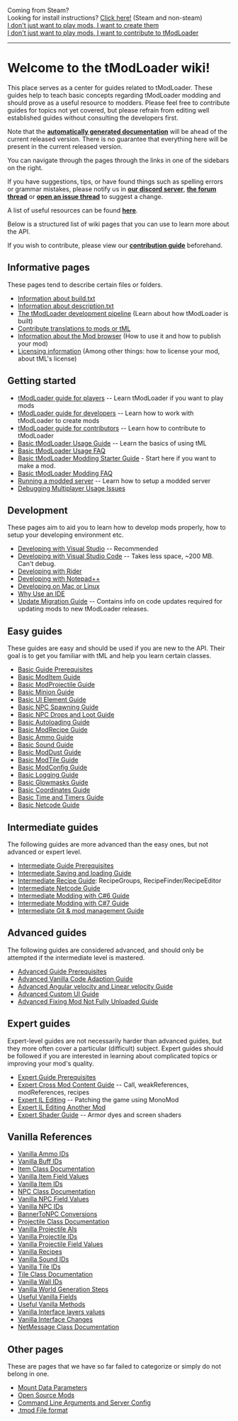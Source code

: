 Coming from Steam? <br>
Looking for install instructions? [Click here!](tModLoader-guide-for-players) (Steam and non-steam) <br>
[I don't just want to play mods, I want to create them](tModLoader-guide-for-developers) <br>
[I don't just want to play mods, I want to contribute to tModLoader](tModLoader-guide-for-contributors)
___
# Welcome to the tModLoader wiki!  
This place serves as a center for guides related to tModLoader. These guides help to teach basic concepts regarding tModLoader modding and should prove as a useful resource to modders. Please feel free to contribute guides for topics not yet covered, but please refrain from editing well established guides without consulting the developers first.

Note that the **[automatically generated documentation](http://tmodloader.github.io/tModLoader/html/annotated.html)** will be ahead of the current released version. There is no guarantee that everything here will be present in the current released version.

You can navigate through the pages through the links in one of the sidebars on the right.

If you have suggestions, tips, or have found things such as spelling errors or grammar mistakes, please notify us in **[our discord server](https://tmodloader.net/discord)**, **[the forum thread](https://forums.terraria.org/index.php?threads/1-3-tmodloader-a-modding-api.23726/)** or **[open an issue thread](https://github.com/tModLoader/tModLoader/issues/new)** to suggest a change.

A list of useful resources can be found **[here](Useful-Resources)**.

Below is a structured list of wiki pages that you can use to learn more about the API.

If you wish to contribute, please view our **[contribution guide](https://github.com/tModLoader/tModLoader/blob/master/.github/CONTRIBUTING.md)** beforehand.

## Informative pages
These pages tend to describe certain files or folders.
- [Information about build.txt](build.txt)
- [Information about description.txt](description.txt)
- [The tModLoader development pipeline](The-tModLoader-development-pipeline) (Learn about how tModLoader is built)
- [Contribute translations to mods or tML](Contributing-Localization)
- [Information about the Mod browser](Mod-Browser) (How to use it and how to publish your mod)
- [Licensing information](Licensing-information) (Among other things: how to license your mod, about tML's license)

## Getting started
- [tModLoader guide for players](tModLoader-guide-for-players) -- Learn tModLoader if you want to play mods
- [tModLoader guide for developers](tModLoader-guide-for-developers) -- Learn how to work with tModLoader to create mods
- [tModLoader guide for contributors](tModLoader-guide-for-contributors) -- Learn how to contribute to tModLoader
- [Basic tModLoader Usage Guide](Basic-tModLoader-Usage-Guide) -- Learn the basics of using tML
- [Basic tModLoader Usage FAQ](Basic-tModLoader-Usage-FAQ)
- [Basic tModLoader Modding Starter Guide](Basic-tModLoader-Modding-Guide) - Start here if you want to make a mod.
- [Basic tModLoader Modding FAQ](Basic-tModLoader-Modding-FAQ)
- [Running a modded server](Starting-a-modded-server) -- Learn how to setup a modded server
- [Debugging Multiplayer Usage Issues](Debugging-Multiplayer-Usage-Issues)

## Development
These pages aim to aid you to learn how to develop mods properly, how to setup your developing environment etc.
- [Developing with Visual Studio](Developing-with-Visual-Studio) -- Recommended
- [Developing with Visual Studio Code](Developing-with-Visual-Studio-Code) -- Takes less space, ~200 MB. Can't debug.
- [Developing with Rider](Developing-with-Rider)
- [Developing with Notepad++](Developing-with-Notepad-Plus-Plus)
- [Developing on Mac or Linux](Developing-on-Mac-or-Linux)
- [Why Use an IDE](Why-Use-an-IDE)
- [Update Migration Guide](Update-Migration-Guide) -- Contains info on code updates required for updating mods to new tModLoader releases.

## Easy guides
These guides are easy and should be used if you are new to the API. Their goal is to get you familiar with tML and help you learn certain classes.
- [Basic Guide Prerequisites](Basic-Prerequisites)
- [Basic ModItem Guide](Basic-Item)
- [Basic ModProjectile Guide](Basic-Projectile)
- [Basic Minion Guide](Basic-Minion-Guide)
- [Basic UI Element Guide](Basic-UI-Element)
- [Basic NPC Spawning Guide](Basic-NPC-Spawning)
- [Basic NPC Drops and Loot Guide](Basic-NPC-Drops-and-Loot)
- [Basic Autoloading Guide](Basic-Autoload)
- [Basic ModRecipe Guide](Basic-Recipes)
- [Basic Ammo Guide](Basic-Ammo)
- [Basic Sound Guide](Basic-Sounds)
- [Basic ModDust Guide](Basic-Dust)
- [Basic ModTile Guide](Basic-Tile)
- [Basic ModConfig Guide](Basic-JSON-&-ModConfigs)
- [Basic Logging Guide](Logging)
- [Basic Glowmasks Guide](Basic-glowmask-guide)
- [Basic Coordinates Guide](Coordinates)
- [Basic Time and Timers Guide](Time-and-Timers)
- [Basic Netcode Guide](Basic-Netcode)

## Intermediate guides
The following guides are more advanced than the easy ones, but not advanced or expert level.
- [Intermediate Guide Prerequisites](Intermediate-Prerequisites)
- [Intermediate Saving and loading Guide](Saving-and-loading-using-TagCompound)
- [Intermediate Recipe Guide](Intermediate-Recipes): RecipeGroups, RecipeFinder/RecipeEditor
- [Intermediate Netcode Guide](Intermediate-netcode)
- [Intermediate Modding with C#6 Guide](Intermediate-modding-with-c%236)
- [Intermediate Modding with C#7 Guide](Intermediate-modding-with-c%237)
- [Intermediate Git & mod management Guide](Intermediate-Git-&-mod-management)

## Advanced guides
The following guides are considered advanced, and should only be attempted if the intermediate level is mastered.
- [Advanced Guide Prerequisites](Advanced-Prerequisites)
- [Advanced Vanilla Code Adaption Guide](Advanced-Vanilla-Code-Adaption)
- [Advanced Angular velocity and Linear velocity Guide](Advanced-Angular-velocity-and-Linear-velocity)
- [Advanced Custom UI Guide](Advanced-guide-to-custom-UI)
- [Advanced Fixing Mod Not Fully Unloaded Guide](https://github.com/tModLoader/tModLoader/wiki/Fixing-Mod-Not-Fully-Unloaded)

## Expert guides
Expert-level guides are not necessarily harder than advanced guides, but they more often cover a particular (difficult) subject. Expert guides should be followed if you are interested in learning about complicated topics or improving your mod's quality.
- [Expert Guide Prerequisites](Expert-Prerequisites)
- [Expert Cross Mod Content Guide](Expert-Cross-Mod-Content) -- Call, weakReferences, modReferences, recipes
- [Expert IL Editing](Expert-IL-Editing) -- Patching the game using MonoMod
- [Expert IL Editing Another Mod](Patching-Other-Mods-Using-MonoMod)
- [Expert Shader Guide](Expert-Shader-Guide) -- Armor dyes and screen shaders

## Vanilla References
- [Vanilla Ammo IDs](Vanilla-Ammo-IDs)
- [Vanilla Buff IDs](Vanilla-Buff-IDs)
- [Item Class Documentation](Item-Class-Documentation)
- [Vanilla Item Field Values](Vanilla-Item-Field-Values)
- [Vanilla Item IDs](Vanilla-Item-IDs)
- [NPC Class Documentation](NPC-Class-Documentation)
- [Vanilla NPC Field Values](Vanilla-NPC-Field-Values)
- [Vanilla NPC IDs](Vanilla-NPC-IDs)
- [BannerToNPC Conversions](BannerToNPC-Conversions)
- [Projectile Class Documentation](Projectile-Class-Documentation)
- [Vanilla Projectile AIs](Vanilla-Projectile-AIs)
- [Vanilla Projectile IDs](Vanilla-Projectile-IDs)
- [Vanilla Projectile Field Values](Vanilla-Projectile-Field-Values)
- [Vanilla Recipes](http://bit.ly/TerrariaVanillaRecipes)
- [Vanilla Sound IDs](Vanilla-Sound-IDs)
- [Vanilla Tile IDs](Vanilla-Tile-IDs)
- [Tile Class Documentation](Tile-Class-Documentation)
- [Vanilla Wall IDs](Vanilla-Wall-IDs)
- [Vanilla World Generation Steps](Vanilla-World-Generation-Steps)
- [Useful Vanilla Fields](Useful-Vanilla-Fields)
- [Useful Vanilla Methods](Useful-Vanilla-Methods)
- [Vanilla Interface layers values](Vanilla-Interface-layers-values)
- [Vanilla Interface Changes](Vanilla-Class-Changes)
- [NetMessage Class Documentation](NetMessage-Class-Documentation)

## Other pages
These are pages that we have so far failed to categorize or simply do not belong in one.
- [Mount Data Parameters](MountDataParameters)
- [Open Source Mods](Open-Source-Mods)
- [Command Line Arguments and Server Config](Command-Line)
- [.tmod File format](https://github.com/tModLoader/tModLoader/wiki/.tmod-File-format)